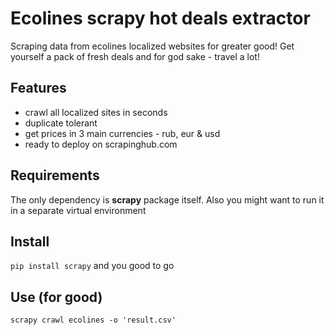 # Ecolines scrapy hot deals extractor
Scraping data from ecolines localized websites for greater good! Get yourself a pack of fresh deals and for god sake - travel a lot!

## Features
- crawl all localized sites in seconds
- duplicate tolerant
- get prices in 3 main currencies - rub, eur & usd
- ready to deploy on scrapinghub.com

## Requirements
The only dependency is **scrapy** package itself. Also you might want to run it in a separate virtual environment

## Install
`pip install scrapy` and you good to go

## Use (for good)
`scrapy crawl ecolines -o 'result.csv'`

